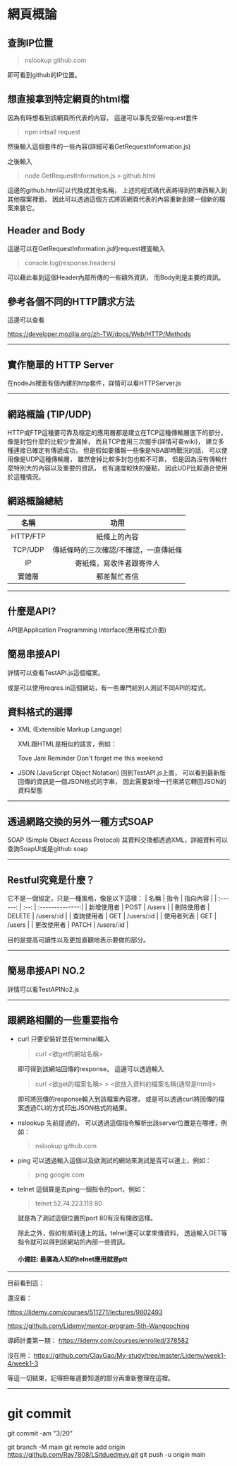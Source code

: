 # 網頁概論

## 查詢IP位置
>nslookup github.com

即可看到github的IP位置。

## 想直接拿到特定網頁的html檔
因為有時想看到該網頁所代表的內容，
這邊可以事先安裝request套件
>npm intsall request

然後輸入這個套件的一些內容(詳細可看GetRequestInformation.js)

之後輸入
>node GetRequestInformation.js > github.html

這邊的github.html可以代換成其他名稱，
上述的程式碼代表將得到的東西輸入到其他檔案裡面，
因此可以透過這個方式將該網頁代表的內容重新創建一個新的檔案來裝它。

## Header and Body
這邊可以在GetRequestInformation.js的request裡面輸入
>console.log(response.headers)

可以藉此看到這個Header內部所傳的一些額外資訊，
而Body則是主要的資訊。

## 參考各個不同的HTTP請求方法
這邊可以查看

https://developer.mozilla.org/zh-TW/docs/Web/HTTP/Methods

---
## 實作簡單的 HTTP Server
在nodeJs裡面有個內建的http套件，詳情可以看HTTPServer.js

---
## 網路概論 (TIP/UDP)
HTTP或FTP這種要可靠及穩定的應用層都是建立在TCP這種傳輸層底下的部分，
像是封包什麼的比較少會漏掉，
而且TCP會用三次握手(詳情可查wiki)，
建立多種連接已確定有傳遞成功，
但是假如要播報一些像是NBA即時戰況的話，
可以使用像是UDP這種傳輸層，
雖然會掉比較多封包也較不可靠，
但是因為沒有傳輸什麼特別大的內容以及重要的資訊，
也有速度較快的優點，
因此UDP比較適合使用於這種情況。

## 網路概論總結
| 名稱      |                 功用                  | 
| :--:     | :-------------------------------------: 
| HTTP/FTP |     紙條上的內容                        | 
| TCP/UDP  |     傳紙條時的三次確認/不確認，一直傳紙條   | 
| IP       |     寄紙條，寫收件者跟寄件人              | 
|  實體層   |     郵差幫忙寄信                        |   

---

## 什麼是API?
API是Application Programming Interface(應用程式介面)



## 簡易串接API
詳情可以查看TestAPI.js這個檔案。

或是可以使用reqres.in這個網站，有一些專門給別人測試不同API的程式。

## 資料格式的選擇
- XML (Extensible Markup Language)

  XML跟HTML是相似的語言，例如：
  <?xml version = "1.0", encoding = "UTF-8"?>
  <note>
    <to>Tove</to>
    <from>Jani</from>
    <heading>Reminder</heading>
    <body>Don't forget me this weekend</body>
  </note>

- JSON (JavaScript Object Notation)
   回到TestAPI.js上面，
   可以看到最新版回傳的資訊是一個JSON格式的字串，
   因此需要新增一行來將它轉回JSON的資料型態

---
## 透過網路交換的另外一種方式SOAP
SOAP (Simple Object Access Protocol)
其資料交換都透過XML，詳細資料可以查詢SoapUI或是github soap

---
## Restful究竟是什麼？
它不是一個協定，只是一種風格，像是以下這樣：
| 名稱      | 指令    |     指向內容     | 
| :------: | :--:   | :--------------:|
| 新增使用者 | POST   |     /users      |
| 刪除使用者 | DELETE |     /users/:id  |
| 查詢使用者 | GET    |     /users/:id  |
| 使用者列表 | GET    |     /users      |
| 更改使用者 | PATCH  |     /users/:id  |

目的是提高可讀性以及更加直觀地表示要做的部分。

---
## 簡易串接API NO.2
詳情可以看TestAPINo2.js

---

## 跟網路相關的一些重要指令

- curl
   只要安裝好並在terminal輸入
   >curl <欲get的網站名稱>
   
   即可得到該網站回傳的response。
   這邊可以透過輸入
   >curl <欲get的檔案名稱> > <欲放入資料的檔案名稱(通常是html)>

   即可將回傳的response輸入到該檔案內容裡，
   或是可以透過curl將回傳的檔案透過CLI的方式印出JSON格式的結果。

- nslookup
   先前提過的，
   可以透過這個指令解析出該server位置是在哪裡，例如：
   >nslookup github.com

- ping
   可以透過輸入這個以及欲測試的網站來測試是否可以連上，例如：
   >ping google.com

- telnet
   這個算是去ping一個指令的port，例如：
   >telnet 52.74.223.119 80

   就是為了測試這個位置的port 80有沒有開啟這樣。

   除此之外，假如有順利連上的話，telnet還可以拿來傳資料，
   透過輸入GET等指令就可以得到該網站的內部一些資訊。

   #### 小備註: 最廣為人知的telnet應用就是ptt


---
目前看到這：

還沒看：

https://lidemy.com/courses/511271/lectures/9802493

https://github.com/Lidemy/mentor-program-5th-Wangpoching

導師計畫第一期：
https://lidemy.com/courses/enrolled/378582

沒在用：
https://github.com/ClayGao/My-study/tree/master/Lidemy/week1-4/week1-3


等這一切結束，記得把每週要知道的部分再重新整理在這裡。

---

# git commit

git commit -am "3/20"

git branch -M main
git remote add origin https://github.com/Ray7808/LSitduedmyy.git
git push -u origin main
